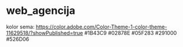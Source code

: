 # web_agencija
kolor sema:
https://color.adobe.com/Color-Theme-1-color-theme-11629518/?showPublished=true
#1B43C9
#02878E
#05F283
#291000
#526D06
